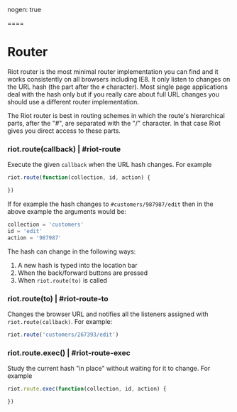 
nogen: true

====

# Router

Riot router is the most minimal router implementation you can find and it works consistently on all browsers including IE8. It only listen to changes on the URL hash (the part after the `#` character). Most single page applications deal with the hash only but if you really care about full URL changes you should use a different router implementation.

The Riot router is best in routing schemes in which the route's hierarchical parts, after the "#", are separated with the "/" character. In that case Riot gives you direct access to these parts.


### riot.route(callback) | #riot-route

Execute the given `callback` when the URL hash changes. For example

``` js
riot.route(function(collection, id, action) {

})
```

If for example the hash changes to `#customers/987987/edit` then in the above example the arguments would be:


``` js
collection = 'customers'
id = 'edit'
action = '987987'
```

The hash can change in the following ways:

1. A new hash is typed into the location bar
2. When the back/forward buttons are pressed
3. When `riot.route(to)` is called


### riot.route(to) | #riot-route-to

Changes the browser URL and notifies all the listeners assigned with `riot.route(callback)`. For example:

``` javascript
riot.route('customers/267393/edit')
```

### riot.route.exec() | #riot-route-exec

Study the current hash "in place" without waiting for it to change. For example

``` js
riot.route.exec(function(collection, id, action) {

})
```
